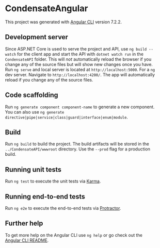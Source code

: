 # CondensateAngular

This project was generated with [Angular CLI](https://github.com/angular/angular-cli) version 7.2.2.

## Development server

 Since ASP.NET Core is used to serve the project and API, use `ng build --watch` for the client app and start the API with `dotnet watch run` in the `CondensateAPI` folder. This will *not* automatically reload the browser if you change any of the source files but will show new changes once you have. Run `ng serve` and local server is located at `http://localhost:5000`. For a `ng` dev server. Navigate to `http://localhost:4200/`. The app will automatically reload if you change any of the source files.

## Code scaffolding

Run `ng generate component component-name` to generate a new component. You can also use `ng generate directive|pipe|service|class|guard|interface|enum|module`.

## Build

Run `ng build` to build the project. The build artifacts will be stored in the `../CondensateAPI/wwwroot` directory. Use the `--prod` flag for a production build.

## Running unit tests

Run `ng test` to execute the unit tests via [Karma](https://karma-runner.github.io).

## Running end-to-end tests

Run `ng e2e` to execute the end-to-end tests via [Protractor](http://www.protractortest.org/).

## Further help

To get more help on the Angular CLI use `ng help` or go check out the [Angular CLI README](https://github.com/angular/angular-cli/blob/master/README.md).
